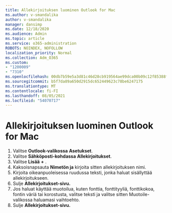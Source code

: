 ```yaml
---
title: Allekirjoituksen luominen Outlook for Mac
ms.author: v-smandalika
author: v-smandalika
manager: dansimp
ms.date: 12/18/2020
ms.audience: Admin
ms.topic: article
ms.service: o365-administration
ROBOTS: NOINDEX, NOFOLLOW
localization_priority: Normal
ms.collection: Adm_O365
ms.custom:
- "1200009"
- "7310"
ms.openlocfilehash: 00db7b59e5a3d81c46d28cb919564ae99dca00b09c12f85388f5c419647dad01
ms.sourcegitcommit: b5f7da89a650d2915dc652449623c78be6247175
ms.translationtype: MT
ms.contentlocale: fi-FI
ms.lasthandoff: 08/05/2021
ms.locfileid: "54070717"
---
```

# <a name="create-a-signature-in-outlook-for-mac"></a>Allekirjoituksen luominen Outlook for Mac

1.  Valitse **Outlook-valikossa** **Asetukset**.
2.  Valitse **Sähköposti-kohdassa** **Allekirjoitukset**.
3.  Valitse **Lisää** **+** .
4.  Kaksoisnapsauta **Nimetön ja** kirjoita sitten allekirjoituksen nimi.
5.  Kirjoita oikeanpuoleisessa ruudussa teksti, jonka haluat sisällyttää allekirjoitukseen.
6.  Sulje **Allekirjoitukset-sivu.**
7.  Jos haluat käyttää muotoilua, kuten fonttia, fonttityyliä, fonttikokoa, fontin väriä tai korostusta, valitse teksti ja valitse sitten Muotoile-valikossa haluamasi vaihtoehto.
8.  Sulje **Allekirjoitukset-sivu.**
